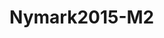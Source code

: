 # Nymark2015-M2
<a name="material" />
<script type="application/ld+json">

  {
    "@context": "https://schema.org/",
    "@type": "ChemicalSubstance",
    "http://purl.org/dc/terms/conformsTo":
      {
        "@type": "CreativeWork",
        "@id": "https://bioschemas.org/profiles/ChemicalSubstance/0.4-RELEASE/"
      },
    "@id": "https://egonw.github.io/nanowiki/nanowiki410.html#material",
    "name": "Nymark2015-M2",
    "sameAs: "http://127.0.0.1/mediawiki/index.php/Special:URIResolver/Nymark2015-2DM2"
  }
</script>


